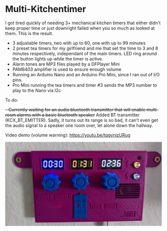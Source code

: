 # Multi-Kitchentimer

I got tired quickly of needing 3+ mechanical kitchen timers that either didn't keep proper time or just downright failed when you so much as looked at them.
This is the result.

- 3 adjustable timers, two with up to 60, one with up to 99 minutes
- 2 preset tea timers for my girlfriend and me that set the time to 3 and 8 minutes respectively, independant of the main timers. LED ring around the button lights up   while the timer is active.
- Alarm tones are MP3 files played by a DFPlayer Mini
- PAM8403 amplifier is used to ensure enough volume
- Running an Arduino Nano and an Arduino Pro Mini, since I ran out of I/O pins.
- Pro Mini running the tea timers and timer #3 sends the MP3 number to play to the Nano via I2c


To do:

~~- Currently waiting for an audio bluetooth transmitter that will enable multi-room alarms with a basic bluetooth speaker~~
Added BT transmitter (KCX_BT_EMITTER). Sadly, it turns out its range is so bad, it can't even get the audio signal to a speaker one room over, let alone down the hallway.

Video demo (volume warning):
https://youtu.be/tqgynjzURug

![Image](/IMG_20200718_173309.jpg)
